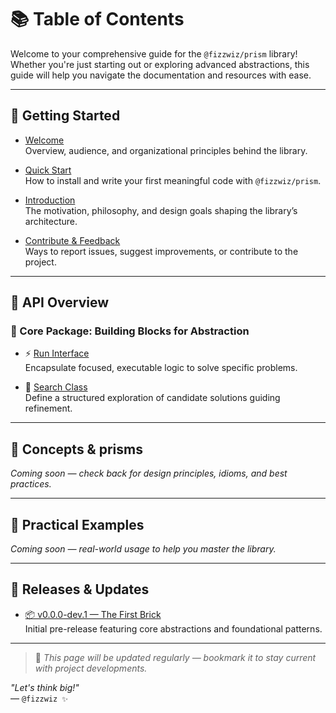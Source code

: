 # 📚 Table of Contents

Welcome to your comprehensive guide for the `@fizzwiz/prism` library!  
Whether you're just starting out or exploring advanced abstractions, this guide will help you navigate the documentation and resources with ease.

---

## 🚀 Getting Started

- [Welcome](https://prism-js.blogspot.com/p/welcome.html)  
  Overview, audience, and organizational principles behind the library.

- [Quick Start](https://prism-js.blogspot.com/p/quick-start.html)  
  How to install and write your first meaningful code with `@fizzwiz/prism`.

- [Introduction](https://prism-js.blogspot.com/p/intro.html)  
  The motivation, philosophy, and design goals shaping the library’s architecture.

- [Contribute & Feedback](https://prism-js.blogspot.com/p/contribute-feedback.html)  
  Ways to report issues, suggest improvements, or contribute to the project.

---

## 📄 API Overview

### 🧬 Core Package: Building Blocks for Abstraction

- ⚡ [Run Interface](https://prism-js.blogspot.com/p/run-interface.html)  
  Encapsulate focused, executable logic to solve specific problems.

- 🧠 [Search Class](https://prism-js.blogspot.com/p/search-class.html)  
  Define a structured exploration of candidate solutions guiding refinement.

---

## 🧠 Concepts & prisms

*Coming soon — check back for design principles, idioms, and best practices.*

---

## 🎯 Practical Examples

*Coming soon — real-world usage to help you master the library.*

---

## 📣 Releases & Updates

- [📦 v0.0.0-dev.1 — The First Brick](https://prism.blog.fizzwiz.cloud/2025/06/v000-dev1-first-brick.html)  
  Initial pre-release featuring core abstractions and foundational patterns.

---

> 📌 *This page will be updated regularly — bookmark it to stay current with project developments.*

*"Let's think big!"*  
— `@fizzwiz ✨`

